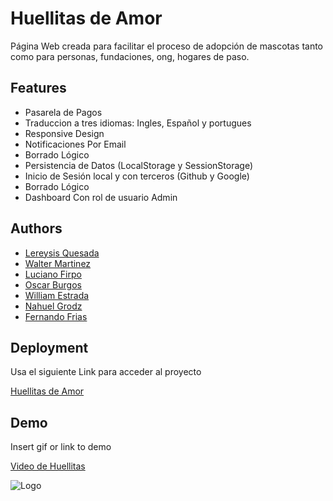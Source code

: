 
# Huellitas de Amor

Página Web creada para facilitar el proceso de adopción de mascotas tanto como para personas, fundaciones, ong, hogares de paso.

## Features

- Pasarela de Pagos
- Traduccion a tres idiomas: Ingles, Español y portugues
- Responsive Design
- Notificaciones Por Email
- Borrado Lógico
- Persistencia de Datos (LocalStorage y SessionStorage)
- Inicio de Sesión local y con terceros (Github y Google)
- Borrado Lógico
- Dashboard Con rol de usuario Admin


## Authors

- [Lereysis Quesada](https://github.com/Lereysis)
- [Walter Martinez](https://github.com/wal90)
- [Luciano Firpo](https://github.com/Luckiifirpo)
- [Oscar Burgos](https://github.com/Oskarp88)
- [William Estrada](https://github.com/wcamest)
- [Nahuel Grodz](https://github.com/Nahuk)
- [Fernando Frias](https://github.com/ffernando93)



## Deployment

Usa el siguiente Link para acceder al proyecto
 
 [Huellitas de Amor](https://huellitas-de-amor.vercel.app/)

## Demo

Insert gif or link to demo

[Video de Huellitas](https://youtu.be/n4ZuZa49qbM)

![Logo](https://huellitas-de-amor.vercel.app/assets/logo-30bd02a2.svg)



